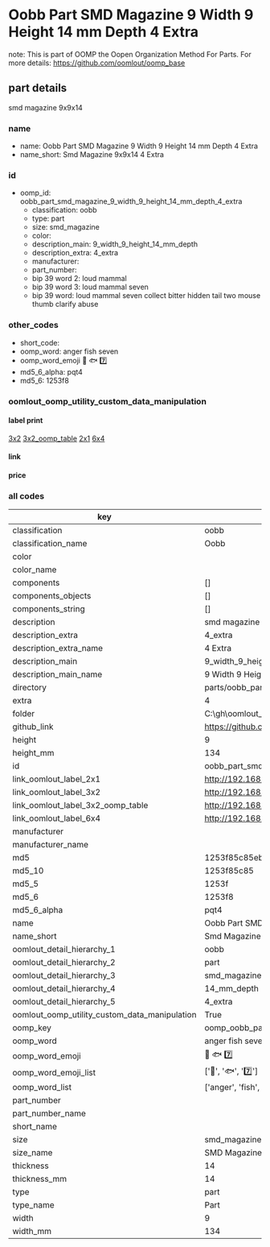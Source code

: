 # Oobb Part SMD Magazine 9 Width 9 Height 14 mm Depth 4 Extra  

note: This is part of OOMP the Oopen Organization Method For Parts. For more details: https://github.com/oomlout/oomp_base

##  part details
  



smd magazine 9x9x14



### name
* name: Oobb Part SMD Magazine 9 Width 9 Height 14 mm Depth 4 Extra
* name_short: Smd Magazine 9x9x14 4 Extra
### id
* oomp_id: oobb_part_smd_magazine_9_width_9_height_14_mm_depth_4_extra
  * classification: oobb
  * type: part
  * size: smd_magazine
  * color: 
  * description_main: 9_width_9_height_14_mm_depth
  * description_extra: 4_extra
  * manufacturer: 
  * part_number: 
  * bip 39 word 2: loud mammal
  * bip 39 word 3: loud mammal seven
  * bip 39 word: loud mammal seven collect bitter hidden tail two mouse thumb clarify abuse

### other_codes
* short_code: 
* oomp_word: anger fish seven
* oomp_word_emoji :anger: :fish: :seven:
* md5_6_alpha: pqt4
* md5_6: 1253f8






### oomlout_oomp_utility_custom_data_manipulation
#### label print
[3x2](http://192.168.1.245:1112/?label=oomp%20pqt4)
[3x2_oomp_table](http://192.168.1.108:1112/?label=oomp%20pqt4)
[2x1](http://192.168.1.242:1112/?label=oomp%20pqt4)
[6x4](http://192.168.1.55:1112/?label=oomp%20pqt4)    

#### link

                              

#### price







### all codes 
| key | value |  
| --- | --- |  
| classification | oobb |  
| classification_name | Oobb |  
| color |  |  
| color_name |  |  
| components | [] |  
| components_objects | [] |  
| components_string | [] |  
| description | smd magazine 9x9x14 |  
| description_extra | 4_extra |  
| description_extra_name | 4 Extra |  
| description_main | 9_width_9_height_14_mm_depth |  
| description_main_name | 9 Width 9 Height 14 mm Depth |  
| directory | parts/oobb_part_smd_magazine_9_width_9_height_14_mm_depth_4_extra |  
| extra | 4 |  
| folder | C:\gh\oomlout_oobb_version_4_generated_parts\things\oobb_part_smd_magazine_9_width_9_height_14_mm_depth_4_extra |  
| github_link | https://github.com/oomlout/oomlout_oomp_part_src/tree/main/parts/oobb_part_smd_magazine_9_width_9_height_14_mm_depth_4_extra |  
| height | 9 |  
| height_mm | 134 |  
| id | oobb_part_smd_magazine_9_width_9_height_14_mm_depth_4_extra |  
| link_oomlout_label_2x1 | http://192.168.1.242:1112/?label=oomp%20pqt4 |  
| link_oomlout_label_3x2 | http://192.168.1.245:1112/?label=oomp%20pqt4 |  
| link_oomlout_label_3x2_oomp_table | http://192.168.1.108:1112/?label=oomp%20pqt4 |  
| link_oomlout_label_6x4 | http://192.168.1.55:1112/?label=oomp%20pqt4 |  
| manufacturer |  |  
| manufacturer_name |  |  
| md5 | 1253f85c85ebbba9ad8b62d98961ac21 |  
| md5_10 | 1253f85c85 |  
| md5_5 | 1253f |  
| md5_6 | 1253f8 |  
| md5_6_alpha | pqt4 |  
| name | Oobb Part SMD Magazine 9 Width 9 Height 14 mm Depth 4 Extra |  
| name_short | Smd Magazine 9x9x14 4 Extra |  
| oomlout_detail_hierarchy_1 | oobb |  
| oomlout_detail_hierarchy_2 | part |  
| oomlout_detail_hierarchy_3 | smd_magazine |  
| oomlout_detail_hierarchy_4 | 14_mm_depth |  
| oomlout_detail_hierarchy_5 | 4_extra |  
| oomlout_oomp_utility_custom_data_manipulation | True |  
| oomp_key | oomp_oobb_part_smd_magazine_9_width_9_height_14_mm_depth_4_extra |  
| oomp_word | anger fish seven |  
| oomp_word_emoji | :anger: :fish: :seven: |  
| oomp_word_emoji_list | [':anger:', ':fish:', ':seven:'] |  
| oomp_word_list | ['anger', 'fish', 'seven'] |  
| part_number |  |  
| part_number_name |  |  
| short_name |  |  
| size | smd_magazine |  
| size_name | SMD Magazine |  
| thickness | 14 |  
| thickness_mm | 14 |  
| type | part |  
| type_name | Part |  
| width | 9 |  
| width_mm | 134 |  
